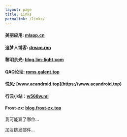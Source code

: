 ```yaml
---
layout: page
title: Links
permalink: /links/
---
```

#### 美丽应用: [mlapp.cn](https://mlapp.cn)

#### 追梦人博客: [dream.ren](https://dream.ren)

#### 黎明余光: [blog.lim-light.com](https://blog.lim-light.com)

#### QAQ论坛: [roms.galent.top](https://roms.galent.top)

#### 悦风: [www.acandroid.top](https://www.acandroid.top)

#### 行云小站：[w568w.ml](https://w568w.ml/)

#### Frost-zx: [blog.frost-zx.top](https://blog.frost-zx.top)

我可能漏了哪位...

加友链发邮件...
